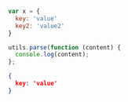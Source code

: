 ```js
var x = {
  key: 'value'
  key2: 'value2'
}
```

```javascript
utils.parse(function (content) {
  console.log(content);
};
```

```json
{
  key: 'value'
}
```
